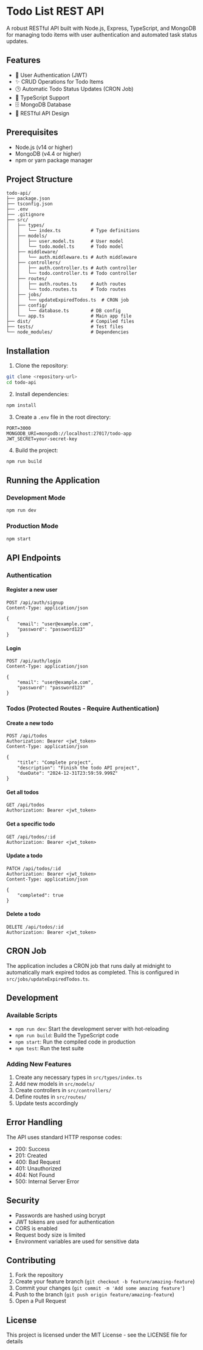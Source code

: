 # Todo List REST API

A robust RESTful API built with Node.js, Express, TypeScript, and MongoDB for managing todo items with user authentication and automated task status updates.

## Features

- 🔐 User Authentication (JWT)
- ✨ CRUD Operations for Todo Items
- 🕒 Automatic Todo Status Updates (CRON Job)
- 📝 TypeScript Support
- 🗄️ MongoDB Database
- 🔄 RESTful API Design

## Prerequisites

- Node.js (v14 or higher)
- MongoDB (v4.4 or higher)
- npm or yarn package manager

## Project Structure

```
todo-api/
├── package.json
├── tsconfig.json
├── .env
├── .gitignore
├── src/
│   ├── types/
│   │   └── index.ts           # Type definitions
│   ├── models/
│   │   ├── user.model.ts      # User model
│   │   └── todo.model.ts      # Todo model
│   ├── middleware/
│   │   └── auth.middleware.ts # Auth middleware
│   ├── controllers/
│   │   ├── auth.controller.ts # Auth controller
│   │   └── todo.controller.ts # Todo controller
│   ├── routes/
│   │   ├── auth.routes.ts     # Auth routes
│   │   └── todo.routes.ts     # Todo routes
│   ├── jobs/
│   │   └── updateExpiredTodos.ts  # CRON job
│   ├── config/
│   │   └── database.ts        # DB config
│   └── app.ts                 # Main app file
├── dist/                      # Compiled files
├── tests/                     # Test files
└── node_modules/              # Dependencies
```

## Installation

1. Clone the repository:
```bash
git clone <repository-url>
cd todo-api
```

2. Install dependencies:
```bash
npm install
```

3. Create a `.env` file in the root directory:
```
PORT=3000
MONGODB_URI=mongodb://localhost:27017/todo-app
JWT_SECRET=your-secret-key
```

4. Build the project:
```bash
npm run build
```

## Running the Application

### Development Mode
```bash
npm run dev
```

### Production Mode
```bash
npm start
```

## API Endpoints

### Authentication

#### Register a new user
```http
POST /api/auth/signup
Content-Type: application/json

{
    "email": "user@example.com",
    "password": "password123"
}
```

#### Login
```http
POST /api/auth/login
Content-Type: application/json

{
    "email": "user@example.com",
    "password": "password123"
}
```

### Todos (Protected Routes - Require Authentication)

#### Create a new todo
```http
POST /api/todos
Authorization: Bearer <jwt_token>
Content-Type: application/json

{
    "title": "Complete project",
    "description": "Finish the todo API project",
    "dueDate": "2024-12-31T23:59:59.999Z"
}
```

#### Get all todos
```http
GET /api/todos
Authorization: Bearer <jwt_token>
```

#### Get a specific todo
```http
GET /api/todos/:id
Authorization: Bearer <jwt_token>
```

#### Update a todo
```http
PATCH /api/todos/:id
Authorization: Bearer <jwt_token>
Content-Type: application/json

{
    "completed": true
}
```

#### Delete a todo
```http
DELETE /api/todos/:id
Authorization: Bearer <jwt_token>
```

## CRON Job

The application includes a CRON job that runs daily at midnight to automatically mark expired todos as completed. This is configured in `src/jobs/updateExpiredTodos.ts`.

## Development

### Available Scripts

- `npm run dev`: Start the development server with hot-reloading
- `npm run build`: Build the TypeScript code
- `npm start`: Run the compiled code in production
- `npm test`: Run the test suite

### Adding New Features

1. Create any necessary types in `src/types/index.ts`
2. Add new models in `src/models/`
3. Create controllers in `src/controllers/`
4. Define routes in `src/routes/`
5. Update tests accordingly



## Error Handling

The API uses standard HTTP response codes:
- 200: Success
- 201: Created
- 400: Bad Request
- 401: Unauthorized
- 404: Not Found
- 500: Internal Server Error

## Security

- Passwords are hashed using bcrypt
- JWT tokens are used for authentication
- CORS is enabled
- Request body size is limited
- Environment variables are used for sensitive data

## Contributing

1. Fork the repository
2. Create your feature branch (`git checkout -b feature/amazing-feature`)
3. Commit your changes (`git commit -m 'Add some amazing feature'`)
4. Push to the branch (`git push origin feature/amazing-feature`)
5. Open a Pull Request

## License

This project is licensed under the MIT License - see the LICENSE file for details
